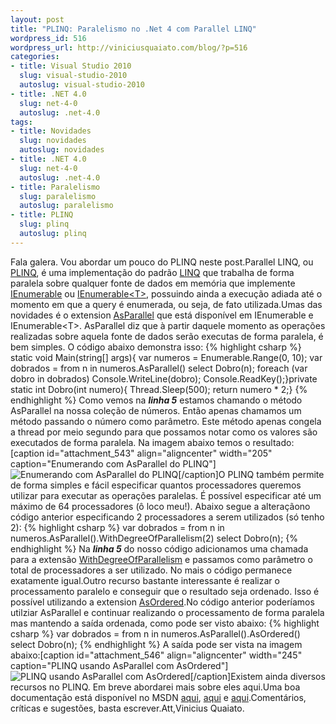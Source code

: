 ```yaml
--- 
layout: post
title: "PLINQ: Paralelismo no .Net 4 com Parallel LINQ"
wordpress_id: 516
wordpress_url: http://viniciusquaiato.com/blog/?p=516
categories: 
- title: Visual Studio 2010
  slug: visual-studio-2010
  autoslug: visual-studio-2010
- title: .NET 4.0
  slug: net-4-0
  autoslug: .net-4.0
tags: 
- title: Novidades
  slug: novidades
  autoslug: novidades
- title: .NET 4.0
  slug: net-4-0
  autoslug: .net-4.0
- title: Paralelismo
  slug: paralelismo
  autoslug: paralelismo
- title: PLINQ
  slug: plinq
  autoslug: plinq
---
```

Fala galera. Vou abordar um pouco do PLINQ neste post.Parallel LINQ, ou [PLINQ](http://msdn.microsoft.com/en-us/magazine/cc163329.aspx), é uma implementação do padrão [LINQ](http://msdn.microsoft.com/en-us/netframework/aa904594.aspx) que trabalha de forma paralela sobre qualquer fonte de dados em memória que implemente [IEnumerable](http://msdn.microsoft.com/en-us/library/system.collections.ienumerable.aspx) ou [IEnumerable&lt;T&gt;](http://msdn.microsoft.com/en-us/library/9eekhta0.aspx), possuindo ainda a execução adiada até o momento em que a query é enumerada, ou seja, de fato utilizada.Umas das novidades é o extension [AsParallel](http://msdn.microsoft.com/en-us/library/system.linq.parallelenumerable.asparallel%28VS.100%29.aspx) que está disponível em IEnumerable e IEnumerable&lt;T&gt;. AsParallel diz que à partir daquele momento as operações realizadas sobre aquela fonte de dados serão executas de forma paralela, é bem simples. O código abaixo demonstra isso:
{% highlight csharp %}
static void Main(string[] args){    var numeros = Enumerable.Range(0, 10);    var dobrados = from n in numeros.AsParallel()                   select Dobro(n);    foreach (var dobro in dobrados)        Console.WriteLine(dobro);    Console.ReadKey();}private static int Dobro(int numero){    Thread.Sleep(500);    return numero * 2;}
{% endhighlight %}
Como vemos na **_linha 5_** estamos chamando o método AsParallel na nossa coleção de números. Então apenas chamamos um método passando o número como parâmetro. Este método apenas congela a thread por meio segundo para que possamos notar como os valores são executados de forma paralela. Na imagem abaixo temos o resultado:[caption id="attachment_543" align="aligncenter" width="205" caption="Enumerando com AsParallel do PLINQ"]![Enumerando com AsParallel do PLINQ](http://viniciusquaiato.com/blog/wp-content/uploads/2010/02/Enumerando-com-AsParallel.jpg "Enumerando com AsParallel do PLINQ")[/caption]O PLINQ também permite de forma simples e fácil especificar quantos processadores queremos utilizar para executar as operações paralelas. É possível especificar até um máximo de 64 processadores (ô loco meu!). Abaixo segue a alteraçãono código anterior especificando 2 processadores a serem utilizados (só tenho 2):
{% highlight csharp %}
    var dobrados = from n in numeros.AsParallel().WithDegreeOfParallelism(2)                   select Dobro(n);
{% endhighlight %}
Na **_linha 5_** do nosso código adicionamos uma chamada para a extensão [WithDegreeOfParallelism](http://msdn.microsoft.com/en-us/library/dd383719%28VS.100%29.aspx) e passamos como parâmetro o total de processadores a ser utilizado. No mais o código permanece exatamente igual.Outro recurso bastante interessante é realizar o processamento paralelo e conseguir que o resultado seja ordenado. Isso é possível utilizando a extension [AsOrdered](http://msdn.microsoft.com/en-us/library/dd642142%28VS.100%29.aspx).No código anterior poderíamos utilziar AsParallel e continuar realizando o processamento de forma paralela mas mantendo a saída ordenada, como pode ser visto abaixo:
{% highlight csharp %}
    var dobrados = from n in numeros.AsParallel().AsOrdered()                   select Dobro(n);
{% endhighlight %}
A saída pode ser vista na imagem abaixo:[caption id="attachment_546" align="aligncenter" width="245" caption="PLINQ usando AsParallel com AsOrdered"]![PLINQ usando AsParallel com AsOrdered](http://viniciusquaiato.com/blog/wp-content/uploads/2010/02/AsParallel-com-AsOrdered.jpg "PLINQ usando AsParallel com AsOrdered")[/caption]Existem ainda diversos recursos no PLINQ. Em breve abordarei mais sobre eles aqui.Uma boa documentação está disponível no MSDN [aqui](http://msdn.microsoft.com/en-us/library/dd997425%28VS.100%29.aspx), [aqui](http://msdn.microsoft.com/en-us/library/dd537608%28VS.100%29.aspx) e [aqui](http://msdn.microsoft.com/pt-br/vstudio/dd441784%28en-us%29.aspx#Parallel).Comentários, críticas e sugestões, basta escrever.Att,Vinicius Quaiato.
